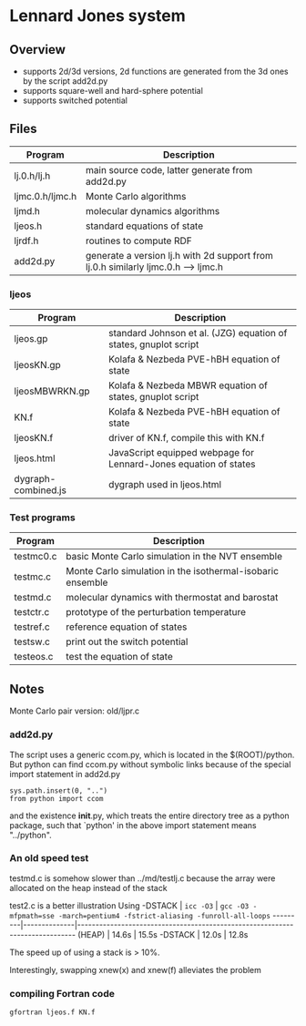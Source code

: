 # Lennard Jones system #


## Overview ##

* supports 2d/3d versions, 2d functions are generated
  from the 3d ones by the script add2d.py
* supports square-well and hard-sphere potential
* supports switched potential


## Files ##

  Program             | Description
----------------------|------------------------------------------------------------
  lj.0.h/lj.h         | main source code, latter generate from add2d.py
  ljmc.0.h/ljmc.h     | Monte Carlo algorithms
  ljmd.h              | molecular dynamics algorithms
  ljeos.h             | standard equations of state
  ljrdf.h             | routines to compute RDF
  add2d.py            | generate a version lj.h with 2d support from lj.0.h similarly ljmc.0.h --> ljmc.h

### ljeos ###

  Program             | Description
----------------------|------------------------------------------------------------
  ljeos.gp            | standard Johnson et al. (JZG) equation of states, gnuplot script
  ljeosKN.gp          | Kolafa & Nezbeda PVE-hBH equation of state
  ljeosMBWRKN.gp      | Kolafa & Nezbeda MBWR equation of states, gnuplot script
  KN.f                | Kolafa & Nezbeda PVE-hBH equation of state
  ljeosKN.f           | driver of KN.f, compile this with KN.f
  ljeos.html          | JavaScript equipped webpage for Lennard-Jones equation of states
  dygraph-combined.js | dygraph used in ljeos.html

### Test programs ###

  Program             | Description
----------------------|------------------------------------------------------------
  testmc0.c           | basic Monte Carlo simulation in the NVT ensemble
  testmc.c            | Monte Carlo simulation in the isothermal-isobaric ensemble
  testmd.c            | molecular dynamics with thermostat and barostat
  testctr.c           | prototype of the perturbation temperature
  testref.c           | reference equation of states
  testsw.c            | print out the switch potential
  testeos.c           | test the equation of state


## Notes ##

Monte Carlo pair version: old/ljpr.c

### add2d.py ###

The script uses a generic ccom.py, which is located in the $(ROOT)/python.
But python can find ccom.py without symbolic links because of the
special import statement in add2d.py

```
sys.path.insert(0, "..")
from python import ccom
```

and the existence __init__.py, which treats the entire directory tree
as a python package, such that `python' in the above import statement
means "../python".



### An old speed test ###

testmd.c is somehow slower than ../md/testlj.c
because the array were allocated on the heap instead of the stack

test2.c is a better illustration
Using -DSTACK
         | `icc -O3`    | `gcc -O3 -mfpmath=sse -march=pentium4 -fstrict-aliasing -funroll-all-loops`
---------|--------------|-----------------------------------------------------------------------------
 (HEAP)  | 14.6s        | 15.5s
-DSTACK  | 12.0s        | 12.8s

The speed up of using a stack is > 10%.

Interestingly, swapping xnew(x) and xnew(f) alleviates the problem


### compiling Fortran code ###

```
gfortran ljeos.f KN.f
```
